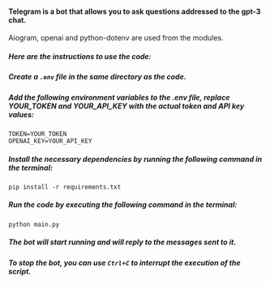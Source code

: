 #### Telegram is a bot that allows you to ask questions addressed to the gpt-3 chat.
Aiogram, openai and python-dotenv are used from the modules.
##### Here are the instructions to use the code:

##### Create a `.env` file in the same directory as the code.

##### Add the following environment variables to the .env file, replace YOUR_TOKEN and YOUR_API_KEY with the actual token and API key values:
```
TOKEN=YOUR_TOKEN
OPENAI_KEY=YOUR_API_KEY
```
##### Install the necessary dependencies by running the following command in the terminal:
```
pip install -r requirements.txt
```
##### Run the code by executing the following command in the terminal:
```
python main.py
```
##### The bot will start running and will reply to the messages sent to it.
##### To stop the bot, you can use `Ctrl+C` to interrupt the execution of the script.
